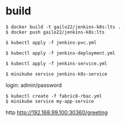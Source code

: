 # build


```
$ docker build -t gailo22/jenkins-k8s:lts .
$ docker push gailo22/jenkins-k8s:lts

$ kubectl apply -f jenkins-pvc.yml

$ kubectl apply -f jenkins-deployment.yml

$ kubectl apply -f jenkins-service.yml

$ minikube service jenkins-k8s-service
```

login:
admin/password

```
$ kubectl create -f fabric8-rbac.yml
$ minikube service my-app-service

```
http http://192.168.99.100:30360/greeting

